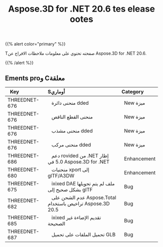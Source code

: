 ﻿---
title: Aspose.3D for .NET 20.6 tes elease ootes
type: docs
weight: 20
url: /ar/net/aspose-3d-for-net-20-6-release-notes/
---
{{% alert color="primary" %}} 

Tصفحته تحتوي على معلومات ملاحظات الافراج عن Aspose.3D for .NET 20.6.

{{% /alert %}} 
## **Ements proو Cمعلقة**

|` `**Key**|**Sأوماري**|**Category**|
|:- |:- |:- |
|THREEDNET-676 |` ` منحنى دائرة dded|` `New ميزة|
|THREEDNET-676 |` ` منحنى القطع الناقص|` `New ميزة|
|THREEDNET-676 |` ` منحنى مشذب dded|` `New ميزة|
|THREEDNET-676 |` ` منحنى مركب dded|` `New ميزة|
|THREEDNET-686 |` ` دعم rovided من .NET إطار 5.0 في Aspose.3D for .NET|` `Enhancement|
|THREEDNET-680 |` ` منحنيات xport إلى glTF/A3DW|` `Enhancement|
|THREEDNET-675 |` ` ixixed DAE ملف لم يتم تحويلها بشكل صحيح إلى glTF|` `Bug|
|THREEDNET-682 |` ` عدم الشحن على Aspose.Total تراخيص باستخدام Aspose.3D 20.5|` `Bug|
|THREEDNET-685 |` ` ixixed تقديم الإضاءة غير الصحيحة|` `Bug|
|THREEDNET-687 |` ` تحميل الملفات على تحميل GLB|` `Bug|

